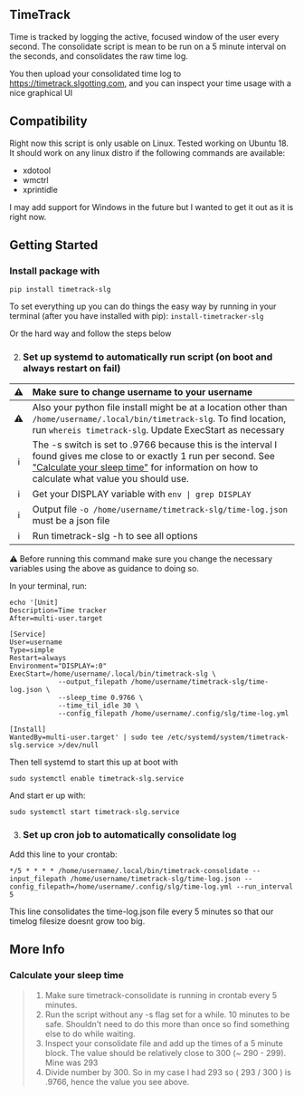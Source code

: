 ## TimeTrack

Time is tracked by logging the active, focused window of the user every second.
The consolidate script is mean to be run on a 5 minute interval on the seconds, and consolidates the raw time log.

You then upload your consolidated time log to <https://timetrack.slgotting.com>, and you can inspect your time usage with a nice graphical UI

## Compatibility

Right now this script is only usable on Linux. Tested working on Ubuntu 18. It should work on any linux distro if the following commands are available:

* xdotool
* wmctrl
* xprintidle

I may add support for Windows in the future but I wanted to get it out as it is right now.

## Getting Started

### Install package with

`pip install timetrack-slg`


To set everything up you can do things the easy way by running in your terminal (after you have installed with pip):
`install-timetracker-slg`

Or the hard way and follow the steps below

2. ### Set up systemd to automatically run script (on boot and always restart on fail)

 :warning: | Make sure to change username to your username
 :---: | :---
 :warning: | Also your python file install might be at a location other than `/home/username/.local/bin/timetrack-slg`. To find location, run `whereis timetrack-slg`. Update ExecStart as necessary
 :information_source: | The -s switch is set to .9766 because this is the interval I found gives me close to or exactly 1 run per second. See ["Calculate your sleep time"](#calculate-your-sleep-time) for information on how to calculate what value you should use.
 :information_source: | Get your DISPLAY variable with `env \| grep DISPLAY`
 :information_source: | Output file `-o /home/username/timetrack-slg/time-log.json` must be a json file
 :information_source: | Run timetrack-slg -h to see all options

:warning: Before running this command make sure you change the necessary variables using the above as guidance to doing so.

In your terminal, run:

```
echo '[Unit]
Description=Time tracker
After=multi-user.target

[Service]
User=username
Type=simple
Restart=always
Environment="DISPLAY=:0"
ExecStart=/home/username/.local/bin/timetrack-slg \
            --output_filepath /home/username/timetrack-slg/time-log.json \
            --sleep_time 0.9766 \
            --time_til_idle 30 \
            --config_filepath /home/username/.config/slg/time-log.yml

[Install]
WantedBy=multi-user.target' | sudo tee /etc/systemd/system/timetrack-slg.service >/dev/null
```

Then tell systemd to start this up at boot with

`sudo systemctl enable timetrack-slg.service`

And start er up with:

`sudo systemctl start timetrack-slg.service`


3. ### Set up cron job to automatically consolidate log

Add this line to your crontab:

`*/5 * * * * /home/username/.local/bin/timetrack-consolidate --input_filepath /home/username/timetrack-slg/time-log.json --config_filepath=/home/username/.config/slg/time-log.yml --run_interval 5`

This line consolidates the time-log.json file every 5 minutes so that our timelog filesize doesnt grow too big.




## More Info

### Calculate your sleep time

> 1. Make sure timetrack-consolidate is running in crontab every 5 minutes.
> 2. Run the script without any -s flag set for a while. 10 minutes to be safe. Shouldn't need to do this more than once so find something else to do while waiting.
> 3. Inspect your consolidate file and add up the times of a 5 minute block. The value should be relatively close to 300 (~ 290 - 299). Mine was 293
> 4. Divide number by 300. So in my case I had 293 so ( 293 / 300 ) is .9766, hence the value you see above.
